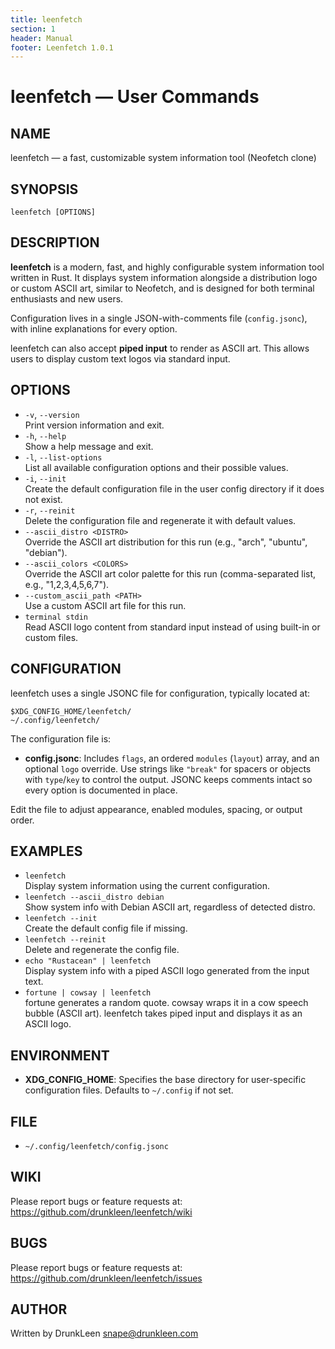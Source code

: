 ```yaml
---
title: leenfetch
section: 1
header: Manual
footer: Leenfetch 1.0.1
---
```


# leenfetch — User Commands

## NAME
leenfetch — a fast, customizable system information tool (Neofetch clone)

## SYNOPSIS
```
leenfetch [OPTIONS]
```

## DESCRIPTION
**leenfetch** is a modern, fast, and highly configurable system information tool written in Rust. It displays system information alongside a distribution logo or custom ASCII art, similar to Neofetch, and is designed for both terminal enthusiasts and new users.

Configuration lives in a single JSON-with-comments file (`config.jsonc`), with inline explanations for every option.

leenfetch can also accept **piped input** to render as ASCII art. This allows users to display custom text logos via standard input.

## OPTIONS
- `-v`, `--version`  
  Print version information and exit.
- `-h`, `--help`  
  Show a help message and exit.
- `-l`, `--list-options`  
  List all available configuration options and their possible values.
- `-i`, `--init`  
  Create the default configuration file in the user config directory if it does not exist.
- `-r`, `--reinit`  
  Delete the configuration file and regenerate it with default values.
- `--ascii_distro <DISTRO>`  
  Override the ASCII art distribution for this run (e.g., "arch", "ubuntu", "debian").
- `--ascii_colors <COLORS>`  
  Override the ASCII art color palette for this run (comma-separated list, e.g., "1,2,3,4,5,6,7").
- `--custom_ascii_path <PATH>`  
  Use a custom ASCII art file for this run.
- `terminal stdin`  
  Read ASCII logo content from standard input instead of using built-in or custom files.
  

## CONFIGURATION
leenfetch uses a single JSONC file for configuration, typically located at:
```
$XDG_CONFIG_HOME/leenfetch/
~/.config/leenfetch/
```

The configuration file is:
- **config.jsonc**: Includes `flags`, an ordered `modules` (`layout`) array, and an optional `logo` override. Use strings like `"break"` for spacers or objects with `type`/`key` to control the output. JSONC keeps comments intact so every option is documented in place.

Edit the file to adjust appearance, enabled modules, spacing, or output order.

## EXAMPLES
- `leenfetch`  
  Display system information using the current configuration.
- `leenfetch --ascii_distro debian`  
  Show system info with Debian ASCII art, regardless of detected distro.
- `leenfetch --init`  
  Create the default config file if missing.
- `leenfetch --reinit`  
  Delete and regenerate the config file.
- `echo "Rustacean" | leenfetch`  
  Display system info with a piped ASCII logo generated from the input text.
- `fortune | cowsay | leenfetch`  
  fortune generates a random quote.
  cowsay wraps it in a cow speech bubble (ASCII art).
  leenfetch takes piped input and displays it as an ASCII logo.


## ENVIRONMENT
- **XDG_CONFIG_HOME**: Specifies the base directory for user-specific configuration files. Defaults to `~/.config` if not set.

## FILE
- `~/.config/leenfetch/config.jsonc`

## WIKI
Please report bugs or feature requests at:  
https://github.com/drunkleen/leenfetch/wiki

## BUGS
Please report bugs or feature requests at:  
https://github.com/drunkleen/leenfetch/issues

## AUTHOR
Written by DrunkLeen <snape@drunkleen.com>
